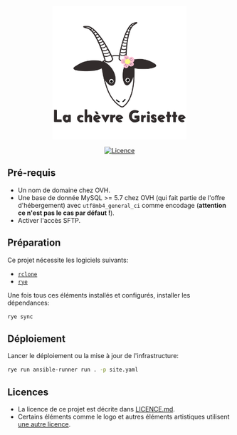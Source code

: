 <p align="center"><a href="https://lachevregrisette.fr" target="_blank"><img src="https://raw.githubusercontent.com/la-chevre-grisette/art/main/images/logo.svg" width="300" alt="Le logo La chèvre Grisette"></a></p>

<p align="center">
<a href="https://creativecommons.org/licenses/by-sa/4.0/deed.fr"><img src="https://i.creativecommons.org/l/by-sa/4.0/80x15.png" alt="Licence"></a>
</p>

## Pré-requis

* Un nom de domaine chez OVH.
* Une base de donnée MySQL >= 5.7 chez OVH (qui fait partie de l'offre d'hébergement) avec `utf8mb4_general_ci` comme encodage (**attention ce n'est pas le cas par défaut !**).
* Activer l'accès SFTP.

## Préparation

Ce projet nécessite les logiciels suivants:

* [`rclone`](https://rclone.org/)
* [`rye`](https://rye.astral.sh/)

Une fois tous ces éléments installés et configurés, installer les dépendances:

```sh
rye sync
```

## Déploiement

Lancer le déploiement ou la mise à jour de l'infrastructure:

```sh
rye run ansible-runner run . -p site.yaml
```

## Licences

* La licence de ce projet est décrite dans [LICENCE.md](LICENSE.md).
* Certains éléments comme le logo et autres éléments artistiques utilisent [une autre licence](https://github.com/la-chevre-grisette/art/blob/main/LICENCE.md).

